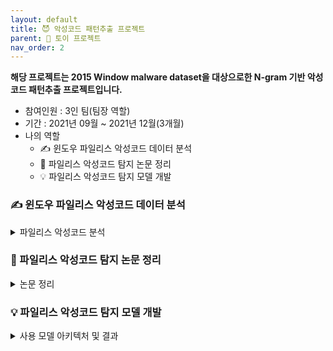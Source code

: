 ```yaml
---
layout: default
title: 😈 악성코드 패턴추출 프로젝트
parent: 📌 토이 프로젝트
nav_order: 2
---
```


**해당 프로젝트는 2015 Window malware dataset을 대상으로한 N-gram 기반 악성코드 패턴추출 프로젝트입니다.**

* 참여인원 : 3인 팀(팀장 역할)
* 기간 : 2021년 09월 ~ 2021년 12월(3개월)
* 나의 역할
  * ✍️ 윈도우 파일리스 악성코드 데이터 분석
  * 📃 파일리스 악성코드 탐지 논문 정리
  * 💡 파일리스 악성코드 탐지 모델 개발

### ✍️ 윈도우 파일리스 악성코드 데이터 분석

<details><summary> 파일리스 악성코드 분석 </summary><div markdown="1">

윈도우에 악성코드가 **메모리**로 삽입되기 위해서는 대부분 Powershell 스크립트를 사용합니다.

**대부분의 탐지는 디스크를 분석하며 탐지**하기에, 메모리상에서만 존재하는 악성코드를 잡기란 쉽지 않습니다.

따라서 우리는 애초에 메모리에 삽입되는 스크립트를 잡아야 하는것이죠!

![p1](../../../assets/img/malware/4.png)

위에서 보이는 Stage는 파일리스 악성코드의 공격 Stage 입니다. 메모리에 악성코드 스크립트가 삽입되기까지 Stage 1,2 에서 우회를 하고 최종적으로 Stage 3에서 실행되죠. 

이러한 공격방법에서는 공격자는 Powershell 을 많이 사용합니다. **Powershell 이 권한획득/우회 에 있어 매우 강력**하기 때문이죠!

![p1](../../../assets/img/malware/5.png)

아래는 WMI 를 통한 파일리스 악성코드 실행 순서입니다.

![p1](../../../assets/img/malware/6.png)
![p1](../../../assets/img/malware/7.png)
![p1](../../../assets/img/malware/8.png)
![p1](../../../assets/img/malware/9.png)
![p1](../../../assets/img/malware/10.png)
![p1](../../../assets/img/malware/11.png)
![p1](../../../assets/img/malware/12.png)
![p1](../../../assets/img/malware/13.png)
![p1](../../../assets/img/malware/14.png)

위의 과정을 지나면 아래와 같이 윈도우 시스템 프로퍼티에다가 스크립트가 박힙니다. 

이를 통해 공격자는 **백도어**를 쉽게 구성할 수 있어요.

![p1](../../../assets/img/malware/15.png)

그래서 종합해보면, 아래와 같이 종합해볼 수 있어요.

![p1](../../../assets/img/malware/16.png)

파일리스는 권한획득/우회 가 쉬운 PowershellScript 를 통해 들어오며, 난독화를 거쳐, 윈도우 기본 라이브러리인 WMI 에 접근합니다. 이 WMI 를 통해 공격자는 시스템이 재부팅될 때 공격 스크립트를 자동으로 실행시킬 수 있어요(이를 지속성-Persistance 라고 합니다).

</div></details>

### 📃 파일리스 악성코드 탐지 논문 정리

<details><summary> 논문 정리 </summary><div markdown="1">

현재(2021년 9월) 눈여겨볼 논문들은 총 **8개**로 아래와 같이 정리해보았습니다.

![p1](../../../assets/img/malware/18.png)

이 때 같은 데이터셋을 가지고 탐지하는 모델끼리 비교하는 것이 모델성능을 비교하기에 좋습니다.

따라서 **Pulling Back the certain on EncodedCommand PowerShell Attacks** 이라는 기술문서의 데이터셋을 공통적으로 처리하는 모델 5가지를 비교하려고 합니다(그 중 대표되는 논문인 AST-Based Deep Learning for Detecting Malicious PowerShell 만 기술하겠습니다. 더 구체적인 내용들은 다음 링크를 확인해주세요! [파일리스 악성코드 분석 자료](https://ghkdqhrbals.github.io/assets/img/golang/study-powershell-malware.pdf)).

<details><summary> AST-Based Deep Learning for Detecting Malicious PowerShell 논문 정리 </summary><div markdown="1">

먼저 **데이터셋 정제단계**입니다. 아래와 같이 AST(Abstract Syntax Tree) 로 스크립트를 정제합니다.
![p1](../../../assets/img/malware/20.png)

이후에 정제된 AST를 가지고 RF(레인포스 모델)로 가기전에 아래와 같이 벡터화를 시켜야해요. 여기서 단순히 원-핫으로 각각의 AST 노드들을 인코딩하기에는 악성코드가 가지는 특성을 가지지 못하겠죠? **원-핫은 서로 연관관계를 벡터만 봤을 때 알 수 없기 때문이죠**.
![p1](../../../assets/img/malware/21.png)

**이 논문이 가지는 고유특성이 아래에서 드러납니다**. 얘네는 코드간의 연관관계를 가지는 벡터를 직접 커스터마이징 했어요. Type들은 AST 노드들이구요. AST 노드 간 연관관계를 tanh 로 임의특성을 넣어주고, Weight를 `자식노드의 자식개수`/`부모노드의 자식개수` 에 영향받도록 설정하였습니다. 
![p1](../../../assets/img/malware/22.png)

만약 위의 예시처럼 AST 노드가 구성된다면 아래와 같이 벡터를 구할 수 있겟죠?
![p1](../../../assets/img/malware/23.png)

여기서 cost function을 구성할 때, 아래와 같이 `||vec(p)-vec'(p)||^2`로 구하게 된다면 `d`는 0에 빠르게 수렴하게 됩니다. 즉, overfitting된다는 얘기이죠.
![p1](../../../assets/img/malware/24.png)

그래서 L2 norm 을 적용시켜서 오버피팅을 아래와 같이 막게 됩니다.
![p1](../../../assets/img/malware/25.png)

아래와 같이 AST 노드의 특성이 구별됨과 동시에 서로의 연관관계를 알 수 있죠?
![p1](../../../assets/img/malware/26.png)

결론적으로 레인포스 모델 적용 후, Confusion 매트릭스 확인해보면 아래와 같은 결과가 도출됩니다.
![p1](../../../assets/img/malware/27.png)

아쉬운 점은 데이터셋 편향에 대한 처리(예로 Duplication으로 복제시키는 방법)가 부족했습니다. 또한 SET 탐지 결과가 ShellCode Inject로 나오는 것과 같이 성능또한 부족했습니다.

</div></details>

</div></details>



### 💡 파일리스 악성코드 탐지 모델 개발

<details><summary> 사용 모델 아키텍처 및 결과 </summary><div markdown="1">

## N-gram 기반 악성코드 대표 특성 도출
  * step 1 : Malware assembly file에서 .text section의 opcode를 추출합니다
  * step 2 : 1-gram부터 9-gram까지 opcode pattern의 빈도수를 추출합니다
  * step 3 : 유형별 악성코드 파일에서 opcode pattern이 나타나는 비율 측정 후, 다른 유형과 차이를 가지는 대표 opcode pattern 추출합니다

![p1](../../../assets/img/etc/1.png)

## 결과
혹시 모를 라이센스 문제로 일정 부분만 표시하겠습니다.
![p1](../../../assets/img/etc/2.png)

</div></details>